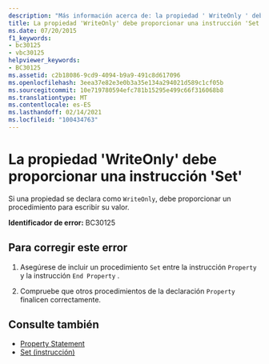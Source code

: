 ```yaml
---
description: "Más información acerca de: la propiedad ' WriteOnly ' debe proporcionar un ' Set '"
title: La propiedad 'WriteOnly' debe proporcionar una instrucción 'Set'
ms.date: 07/20/2015
f1_keywords:
- bc30125
- vbc30125
helpviewer_keywords:
- BC30125
ms.assetid: c2b18086-9cd9-4094-b9a9-491c8d617096
ms.openlocfilehash: 3eea37e82e3e0b3a35e134a294021d589c1cf05b
ms.sourcegitcommit: 10e719780594efc781b15295e499c66f316068b8
ms.translationtype: MT
ms.contentlocale: es-ES
ms.lasthandoff: 02/14/2021
ms.locfileid: "100434763"
---
```

# <a name="writeonly-property-must-provide-a-set"></a>La propiedad 'WriteOnly' debe proporcionar una instrucción 'Set'

Si una propiedad se declara como `WriteOnly`, debe proporcionar un procedimiento para escribir su valor.  
  
 **Identificador de error:** BC30125  
  
## <a name="to-correct-this-error"></a>Para corregir este error  
  
1. Asegúrese de incluir un procedimiento `Set` entre la instrucción `Property` y la instrucción `End Property` .  
  
2. Compruebe que otros procedimientos de la declaración `Property` finalicen correctamente.  
  
## <a name="see-also"></a>Consulte también

- [Property Statement](../language-reference/statements/property-statement.md)
- [Set (instrucción)](../language-reference/statements/set-statement.md)
